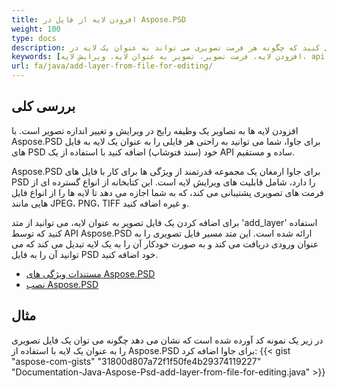 ```yaml
---
title: افزودن لایه از فایل در Aspose.PSD
weight: 100
type: docs
description: بررسی کنید که چگونه هر فرمت تصویری می تواند به عنوان یک لایه در Aspose.PSD استفاده شود.
keywords: [افزودن لایه، فرمت تصویر، تصویر به عنوان لایه، ویرایش لایه، api psd، جاوا، نمونه کد]
url: fa/java/add-layer-from-file-for-editing/
---
```


## **بررسی کلی**

افزودن لایه ها به تصاویر یک وظیفه رایج در ویرایش و تغییر اندازه تصویر است. با Aspose.PSD برای جاوا، شما می توانید به راحتی هر فایلی را به عنوان یک لایه به فایل های PSD خود (سند فتوشاپ) اضافه کنید با استفاده از یک API ساده و مستقیم.

Aspose.PSD برای جاوا ارمغان یک مجموعه قدرتمند از ویژگی ها برای کار با فایل های PSD را دارد، شامل قابلیت های ویرایش لایه است. این کتابخانه از انواع گسترده ای از فرمت های تصویری پشتیبانی می کند، که به شما اجازه می دهد تا لایه ها را از انواع فایل هایی مانند JPEG، PNG، TIFF و غیره اضافه کنید.

برای اضافه کردن یک فایل تصویر به عنوان لایه، می توانید از متد 'add_layer' استفاده کنید که توسط API Aspose.PSD ارائه شده است. این متد مسیر فایل تصویری را به عنوان ورودی دریافت می کند و به صورت خودکار آن را به یک لایه تبدیل می کند که می توانید آن را به فایل PSD خود اضافه کنید.

<div class="code-sample">
    <ul class="link-list">        
        <li class="link-item"><a href="https://docs.aspose.com/psd/java/features/">مستندات ویژگی های Aspose.PSD</a></li>
        <li class="link-item"><a href="https://docs.aspose.com/psd/java/installation/">نصب Aspose.PSD</a></li>
    </ul>
</div>

## **مثال**
در زیر یک نمونه کد آورده شده است که نشان می دهد چگونه می توان یک فایل تصویری را به عنوان یک لایه با استفاده از Aspose.PSD برای جاوا اضافه کرد:
{{< gist "aspose-com-gists" "31800d807a72f1f50fe4b29374119227" "Documentation-Java-Aspose-Psd-add-layer-from-file-for-editing.java" >}}
